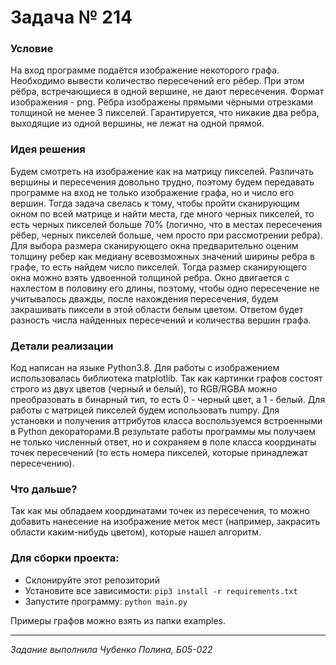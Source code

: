 # Задача № 214

### Условие
На вход программе подаётся изображение некоторого графа.
Необходимо вывести количество пересечений его рёбер. При этом рёбра, встречающиеся в одной вершине, не дают пересечения.
Формат изображения - png. Рёбра изображены прямыми чёрными отрезками толщиной не менее 3 пикселей. Гарантируется, что никакие два ребра, выходящие из одной вершины, не лежат на одной прямой.

### Идея решения
Будем смотреть на изображение как на матрицу пикселей. 
Различать вершины и пересечения довольно трудно, 
поэтому будем передавать программе на вход не только 
изображение графа, но и число его вершин. Тогда задача 
свелась к тому, чтобы пройти сканирующим окном по всей 
матрице и найти места, где много черных пикселей, то 
есть черных пикселей больше 70% (логично, что в местах 
пересечения рёбер, черных пикселей больше, чем просто при рассмотрении ребра). Для выбора 
размера сканирующего окна предварительно оценим 
толщину ребер как медиану всевозможных значений ширины ребра в графе, то есть найдем число пикселей. 
Тогда размер сканирующего окна можно взять удвоенной
толщиной ребра. Окно двигается с нахлестом в половину его длины, поэтому, чтобы одно пересечение не учитывалось дважды, после нахождения пересечения, будем закрашивать пиксели в этой области белым цветом. Ответом будет разность числа найденных пересечений и количества вершин графа.

### Детали реализации
Код написан на языке Python3.8. Для работы с изображением 
использовалась библиотека matplotlib. Так как картинки 
графов состоят строго из двух цветов (черный и белый), 
то RGB/RGBA можно преобразовать в бинарный тип, то есть 0 - черный цвет, а 1 - белый. Для работы с матрицей 
пикселей будем использовать numpy. Для установки и получения аттрибутов класса воспользуемся встроенными 
в Python декораторами.В результате работы программы мы получаем не только численный 
ответ, но и сохраняем в поле класса координаты точек пересечений (то есть номера пикселей, которые принадлежат пересечению).

### Что дальше?
Так как мы обладаем координатами точек из пересечения, то можно добавить нанесение на изображение меток мест (например, закрасить области каким-нибудь цветом), которые нашел алгоритм.

### Для сборки проекта:
- Склонируйте этот репозиторий
- Установите все зависимости: ```pip3 install -r requirements.txt```
- Запустите программу: ```python main.py```

Примеры графов можно взять из папки examples.

----

*Задание выполнила Чубенко Полина, Б05-022*
